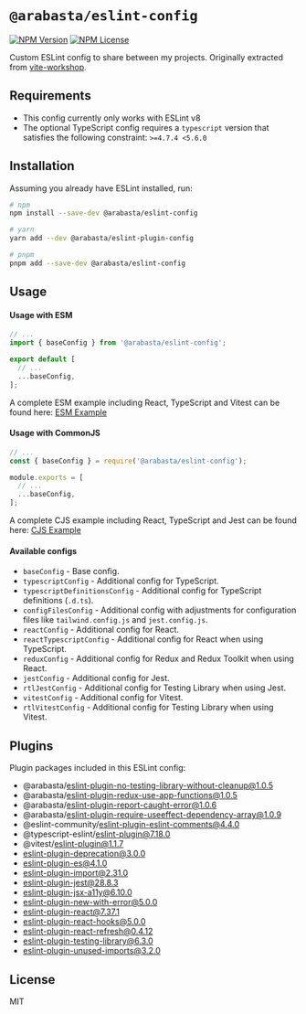 # `@arabasta/eslint-config`

[![NPM Version](https://img.shields.io/npm/v/%40arabasta%2Feslint-config)](https://www.npmjs.com/package/@arabasta/eslint-config)
[![NPM License](https://img.shields.io/npm/l/%40arabasta%2Feslint-config)](https://github.com/CloudNStoyan/arabasta/blob/main/eslint-config/LICENSE)

Custom ESLint config to share between my projects. Originally extracted from [vite-workshop](https://github.com/HristoKolev/vite-workshop).

## Requirements

- This config currently only works with ESLint v8
- The optional TypeScript config requires a `typescript` version that satisfies the following constraint: `>=4.7.4 <5.6.0`

## Installation

Assuming you already have ESLint installed, run:

```sh
# npm
npm install --save-dev @arabasta/eslint-config

# yarn
yarn add --dev @arabasta/eslint-plugin-config

# pnpm
pnpm add --save-dev @arabasta/eslint-config
```

## Usage

#### Usage with ESM

```js
// ...
import { baseConfig } from '@arabasta/eslint-config';

export default [
  // ...
  ...baseConfig,
];
```

A complete ESM example including React, TypeScript and Vitest can be found here: [ESM Example](https://github.com/CloudNStoyan/arabasta/tree/main/eslint-config/examples/eslint.config.mjs)

#### Usage with CommonJS

```js
// ...
const { baseConfig } = require('@arabasta/eslint-config');

module.exports = [
  // ...
  ...baseConfig,
];
```

A complete CJS example including React, TypeScript and Jest can be found here: [CJS Example](https://github.com/CloudNStoyan/arabasta/tree/main/eslint-config/examples/eslint.config.cjs)

#### Available configs

- `baseConfig` - Base config.
- `typescriptConfig` - Additional config for TypeScript.
- `typescriptDefinitionsConfig` - Additional config for TypeScript definitions (`.d.ts`).
- `configFilesConfig` - Additional config with adjustments for configuration files like `tailwind.config.js` and `jest.config.js`.
- `reactConfig` - Additional config for React.
- `reactTypescriptConfig` - Additional config for React when using TypeScript.
- `reduxConfig` - Additional config for Redux and Redux Toolkit when using React.
- `jestConfig` - Additional config for Jest.
- `rtlJestConfig` - Additional config for Testing Library when using Jest.
- `vitestConfig` - Additional config for Vitest.
- `rtlVitestConfig` - Additional config for Testing Library when using Vitest.

## Plugins

Plugin packages included in this ESLint config:

- @arabasta/eslint-plugin-no-testing-library-without-cleanup@1.0.5
- @arabasta/eslint-plugin-redux-use-app-functions@1.0.5
- @arabasta/eslint-plugin-report-caught-error@1.0.6
- @arabasta/eslint-plugin-require-useeffect-dependency-array@1.0.9
- @eslint-community/eslint-plugin-eslint-comments@4.4.0
- @typescript-eslint/eslint-plugin@7.18.0
- @vitest/eslint-plugin@1.1.7
- eslint-plugin-deprecation@3.0.0
- eslint-plugin-es@4.1.0
- eslint-plugin-import@2.31.0
- eslint-plugin-jest@28.8.3
- eslint-plugin-jsx-a11y@6.10.0
- eslint-plugin-new-with-error@5.0.0
- eslint-plugin-react@7.37.1
- eslint-plugin-react-hooks@5.0.0
- eslint-plugin-react-refresh@0.4.12
- eslint-plugin-testing-library@6.3.0
- eslint-plugin-unused-imports@3.2.0

## License

MIT
